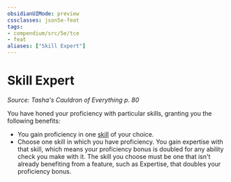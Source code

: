 ```yaml
---
obsidianUIMode: preview
cssclasses: json5e-feat
tags:
- compendium/src/5e/tce
- feat
aliases: ["Skill Expert"]
---
```

# Skill Expert
*Source: Tasha's Cauldron of Everything p. 80*  

You have honed your proficiency with particular skills, granting you the following benefits:

- You gain proficiency in one [skill](Mechanics/tables/skills.md) of your choice.  
- Choose one skill in which you have proficiency. You gain expertise with that skill, which means your proficiency bonus is doubled for any ability check you make with it. The skill you choose must be one that isn't already benefiting from a feature, such as Expertise, that doubles your proficiency bonus.